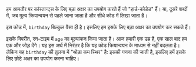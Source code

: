 हम आमतौर पर कांस्तान्ट्स के लिए बड़ा अक्षर का उपयोग करते हैं जो "हार्ड-कोडेड" हैं। या, दूसरे शब्दों में, जब मूल्य क्रियान्वयन से पहले जाना जाता है और सीधे कोड में लिखा जाता है।

इस कोड में, `birthday` बिल्कुल वैसा ही है। इसलिए हम इसके लिए बड़ा अक्षर का उपयोग कर सकते हैं।

इसके विपरीत, रन-टाइम में `age` का मूल्यांकन किया जाता है। आज हमारी एक उम्र है, एक साल बाद हम 
एक और जोड़ देंगे। यह इस अर्थ में निरंतर है कि यह कोड क्रियान्वयन के माध्यम से नहीं बदलता है। लेकिन यह `birthday` की तुलना में "थोड़ा कम स्थिर" है: इसकी गणना की जाती है, इसलिए हमें इसके लिए 
छोटे अक्षर का उपयोग करना चाहिए।
